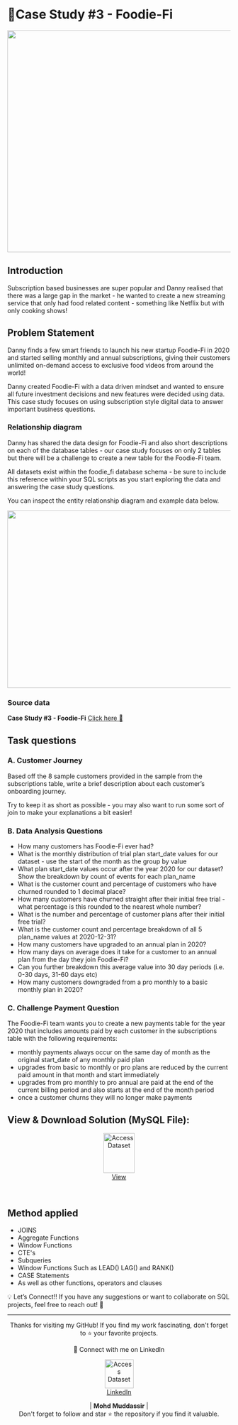 # 🥑Case Study #3 - Foodie-Fi

<div align="center">
    <img src="https://8weeksqlchallenge.com/images/case-study-designs/3.png" width="600px" height="500px">
</div> 

## Introduction
Subscription based businesses are super popular and Danny realised that there was a large gap in the market - he wanted to create a new streaming service that only had food related content - something like Netflix but with only cooking shows!


## Problem Statement
Danny finds a few smart friends to launch his new startup Foodie-Fi in 2020 and started selling monthly and annual subscriptions, giving their customers unlimited on-demand access to exclusive food videos from around the world!

Danny created Foodie-Fi with a data driven mindset and wanted to ensure all future investment decisions and new features were decided using data. This case study focuses on using subscription style digital data to answer important business questions.
### Relationship diagram
Danny has shared the data design for Foodie-Fi and also short descriptions on each of the database tables - our case study focuses on only 2 tables but there will be a challenge to create a new table for the Foodie-Fi team.

All datasets exist within the foodie_fi database schema - be sure to include this reference within your SQL scripts as you start exploring the data and answering the case study questions.

You can inspect the entity relationship diagram and example data below.

<div align="center">
    <img src="https://user-images.githubusercontent.com/81607668/129744449-37b3229b-80b2-4cce-b8e0-707d7f48dcec.png" width="700px" height="400px">
</div> 

### Source data
**Case Study #3 - Foodie-Fi** [Click here 🔗](https://8weeksqlchallenge.com/case-study-3/)
## Task questions
### A. Customer Journey
Based off the 8 sample customers provided in the sample from the subscriptions table, write a brief description about each customer’s onboarding journey.

Try to keep it as short as possible - you may also want to run some sort of join to make your explanations a bit easier!

### B. Data Analysis Questions
- How many customers has Foodie-Fi ever had?
- What is the monthly distribution of trial plan start_date values for our dataset - use the start of the month as the group by value
- What plan start_date values occur after the year 2020 for our dataset? Show the breakdown by count of events for each plan_name
- What is the customer count and percentage of customers who have churned rounded to 1 decimal place?
- How many customers have churned straight after their initial free trial - what percentage is this rounded to the nearest whole number?
- What is the number and percentage of customer plans after their initial free trial?
- What is the customer count and percentage breakdown of all 5 plan_name values at 2020-12-31?
- How many customers have upgraded to an annual plan in 2020?
- How many days on average does it take for a customer to an annual plan from the day they join Foodie-Fi?
- Can you further breakdown this average value into 30 day periods (i.e. 0-30 days, 31-60 days etc)
- How many customers downgraded from a pro monthly to a basic monthly plan in 2020?

### C. Challenge Payment Question
The Foodie-Fi team wants you to create a new payments table for the year 2020 that includes amounts paid by each customer in the subscriptions table with the following requirements:

- monthly payments always occur on the same day of month as the original start_date of any monthly paid plan
- upgrades from basic to monthly or pro plans are reduced by the current paid amount in that month and start immediately
- upgrades from pro monthly to pro annual are paid at the end of the current billing period and also starts at the end of the month period
- once a customer churns they will no longer make payments

## View & Download Solution (MySQL File):

<p align="center">
    <a href="https://github.com/mohd-muddassir99/8-Weeks-SQL-Challenge/blob/478e37394f6f93f527c9164b94d137317016271d/Case%20Study%20%233%20-%20Foodie%20Fi/Case%20Study%20%233%20-%20Foodie%20Fi.sql">
        <img src="https://miro.medium.com/v2/resize:fit:900/0*hM4PQP9yoePYv-RB.png" width="70px" height="90px" alt="Access Dataset"><br>
        View
    </a>
</p> <br>

## Method applied 
- JOINS
- Aggregate Functions
- Window Functions
- CTE's
- Subqueries
- Window Functions Such as LEAD() LAG() and RANK()
- CASE Statements
- As well as other functions, operators and clauses

💡 Let’s Connect!!
If you have any suggestions or want to collaborate on SQL projects, feel free to reach out! 🚀

 --- 
 
<div align="center">
<p align="center">
    Thanks for visiting my GitHub! If you find my work fascinating, don't forget to ⭐️ your favorite projects. 
    
🔗 Connect with me on LinkedIn 
 
  <p align="center">
    <a href="https://www.linkedin.com/in/mohd-muddassir99/">
        <img src="https://upload.wikimedia.org/wikipedia/commons/thumb/c/ca/LinkedIn_logo_initials.png/640px-LinkedIn_logo_initials.png" width="65px" alt="Access Dataset"><br>
        LinkedIn
    </a>

   | **Mohd Muddassir** | </a> <br>
Don't forget to follow and star ⭐ the repository if you find it valuable.
</div>



